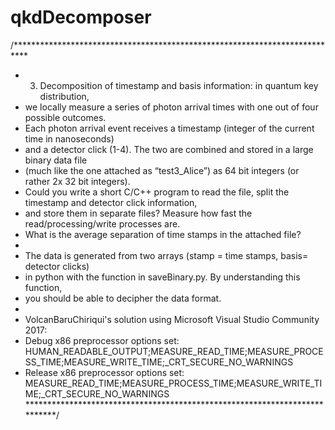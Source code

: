 # qkdDecomposer

/***************************************************************************
 * 3. Decomposition of timestamp and basis information: in quantum key distribution, 
 * we locally measure a series of photon arrival times with one out of four possible outcomes. 
 * Each photon arrival event receives a timestamp (integer of the current time in nanoseconds) 
 * and a detector click (1-4). The two are combined and stored in a large binary data file 
 * (much like the one attached as “test3_Alice”) as 64 bit integers (or rather 2x 32 bit integers). 
 * Could you write a short C/C++ program to read the file, split the timestamp and detector click information, 
 * and store them in separate files? Measure how fast the read/processing/write processes are. 
 * What is the average separation of time stamps in the attached file?
 *
 * The data is generated from two arrays (stamp = time stamps, basis= detector clicks) 
 * in python with the function in saveBinary.py. By understanding this function, 
 * you should be able to decipher the data format.
 *
 * VolcanBaruChiriqui's solution using Microsoft Visual Studio Community 2017:
 *	Debug x86 preprocessor options set:	HUMAN_READABLE_OUTPUT;MEASURE_READ_TIME;MEASURE_PROCESS_TIME;MEASURE_WRITE_TIME;_CRT_SECURE_NO_WARNINGS
 *	Release x86 preprocessor options set: MEASURE_READ_TIME;MEASURE_PROCESS_TIME;MEASURE_WRITE_TIME;_CRT_SECURE_NO_WARNINGS
 ***************************************************************************/
